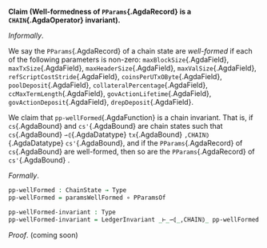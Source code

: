 <!--
```agda

{-# OPTIONS --safe #-}

open import Ledger.Conway.Specification.Abstract
open import Ledger.Conway.Specification.Transaction

module Ledger.Conway.Specification.Chain.Properties.PParamsWellFormed
  (txs : _) (open TransactionStructure txs)
  (abs : AbstractFunctions txs)
  where

open import Ledger.Conway.Specification.Chain txs abs
open import Ledger.Prelude
```
-->

**Claim (Well-formedness of `PParams`{.AgdaRecord} is a `CHAIN`{.AgdaOperator} invariant).**

*Informally*.

We say the `PParams`{.AgdaRecord} of a chain state are
*well-formed* if each of the following parameters is non-zero:
`maxBlockSize`{.AgdaField}, `maxTxSize`{.AgdaField}, `maxHeaderSize`{.AgdaField}, `maxValSize`{.AgdaField},
`refScriptCostStride`{.AgdaField}, `coinsPerUTxOByte`{.AgdaField}, `poolDeposit`{.AgdaField},
`collateralPercentage`{.AgdaField}, `ccMaxTermLength`{.AgdaField}, `govActionLifetime`{.AgdaField},
`govActionDeposit`{.AgdaField}, `drepDeposit`{.AgdaField}.

We claim that `pp-wellFormed`{.AgdaFunction} is a chain invariant.
That is, if `cs`{.AgdaBound} and `cs'`{.AgdaBound} are chain states such that
`cs`{.AgdaBound} `⇀⦇`{.AgdaDatatype} `tx`{.AgdaBound} `,CHAIN⦈`{.AgdaDatatype} `cs'`{.AgdaBound}, and if the
`PParams`{.AgdaRecord} of `cs`{.AgdaBound} are well-formed, then so are the
`PParams`{.AgdaRecord} of `cs'`{.AgdaBound} .

*Formally*.

```agda
pp-wellFormed : ChainState → Type
pp-wellFormed = paramsWellFormed ∘ PParamsOf

pp-wellFormed-invariant : Type
pp-wellFormed-invariant = LedgerInvariant _⊢_⇀⦇_,CHAIN⦈_ pp-wellFormed
```

*Proof*. (coming soon)
